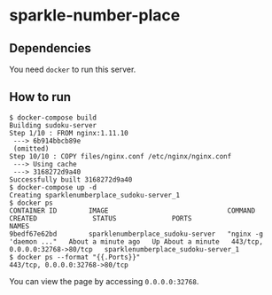 # sparkle-number-place

## Dependencies
You need `docker` to run this server.

## How to run
```
$ docker-compose build
Building sudoku-server
Step 1/10 : FROM nginx:1.11.10
 ---> 6b914bbcb89e
 (omitted)
Step 10/10 : COPY files/nginx.conf /etc/nginx/nginx.conf
 ---> Using cache
 ---> 3168272d9a40
Successfully built 3168272d9a40
$ docker-compose up -d
Creating sparklenumberplace_sudoku-server_1
$ docker ps
CONTAINER ID        IMAGE                              COMMAND                  CREATED              STATUS              PORTS                            NAMES
9bedf67e62bd        sparklenumberplace_sudoku-server   "nginx -g 'daemon ..."   About a minute ago   Up About a minute   443/tcp, 0.0.0.0:32768->80/tcp   sparklenumberplace_sudoku-server_1
$ docker ps --format "{{.Ports}}"
443/tcp, 0.0.0.0:32768->80/tcp
```
You can view the page by accessing `0.0.0.0:32768`.
